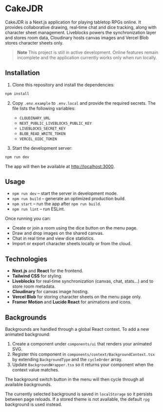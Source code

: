 # CakeJDR

CakeJDR is a Next.js application for playing tabletop RPGs online. It provides collaborative drawing, real‑time chat and dice tracking, along with character sheet management. Liveblocks powers the synchronization layer and stores room data, Cloudinary hosts canvas images and Vercel Blob stores character sheets only.

> **Note**
> This project is still in active development. Online features remain incomplete and the application currently works only when run locally.

## Installation

1. Clone this repository and install the dependencies:

```bash
npm install
```

2. Copy `.env.example` to `.env.local` and provide the required secrets. The file lists
   the following variables:
   - `CLOUDINARY_URL`
   - `NEXT_PUBLIC_LIVEBLOCKS_PUBLIC_KEY`
   - `LIVEBLOCKS_SECRET_KEY`
   - `BLOB_READ_WRITE_TOKEN`
   - `VERCEL_OIDC_TOKEN`

3. Start the development server:

```bash
npm run dev
```

The app will then be available at [http://localhost:3000](http://localhost:3000).

## Usage

- `npm run dev` – start the server in development mode.
- `npm run build` – generate an optimized production build.
- `npm start` – run the app after `npm run build`.
- `npm run lint` – run ESLint.

Once running you can:

- Create or join a room using the dice button on the menu page.
- Draw and drop images on the shared canvas.
- Chat in real time and view dice statistics.
- Import or export character sheets locally or from the cloud.

## Technologies

- **Next.js** and **React** for the frontend.
- **Tailwind CSS** for styling.
- **Liveblocks** for real‑time synchronization (canvas, chat, stats…) and to store room metadata.
- **Cloudinary** for canvas image hosting.
- **Vercel Blob** for storing character sheets on the menu page only.
- **Framer Motion** and **Lucide React** for animations and icons.

## Backgrounds

Backgrounds are handled through a global React context. To add a new animated background:

1. Create a component under `components/ui` that renders your animated SVG.
2. Register this component in `components/context/BackgroundContext.tsx` by extending `BackgroundType` and the `cycleOrder` array.
3. Update `BackgroundWrapper.tsx` so it returns your component when the context value matches.

The background switch button in the menu will then cycle through all available backgrounds.

The currently selected background is saved in `localStorage` so it persists
between page reloads. If a stored theme is not available, the default `rpg`
background is used instead.

